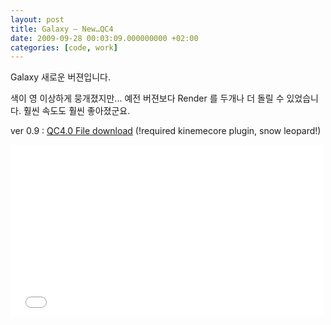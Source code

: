 ```yaml
---
layout: post
title: Galaxy – New…QC4
date: 2009-09-28 00:03:09.000000000 +02:00
categories: [code, work]
---
```

<p>Galaxy 새로운 버젼입니다.</p>
<p>색이 영 이상하게 뭉개졌지만... 예전 버젼보다 Render 를 두개나 더 돌릴 수 있었습니다. 훨씬 속도도 훨씬 좋아졌군요.</p>
<p>ver 0.9 : <a href="http://jeonghopark.de/media/galaxy4.qtz.zip">QC4.0 File download</a> (!required kinemecore plugin, snow leopard!)</p>

<iframe src="//player.vimeo.com/video/6783777" width="500" height="275" frameborder="0" webkitallowfullscreen mozallowfullscreen allowfullscreen></iframe>